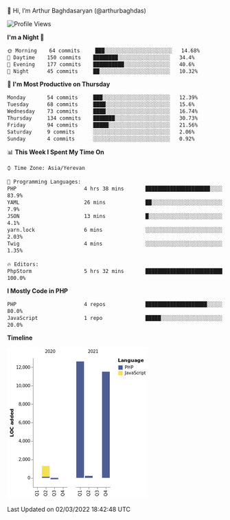 👋 Hi, I’m Arthur Baghdasaryan (@arthurbaghdas)


<!--START_SECTION:waka-->
![Profile Views](http://img.shields.io/badge/Profile%20Views-16-blue)

**I'm a Night 🦉** 

```text
🌞 Morning    64 commits     ███░░░░░░░░░░░░░░░░░░░░░░   14.68% 
🌆 Daytime    150 commits    ████████░░░░░░░░░░░░░░░░░   34.4% 
🌃 Evening    177 commits    ██████████░░░░░░░░░░░░░░░   40.6% 
🌙 Night      45 commits     ██░░░░░░░░░░░░░░░░░░░░░░░   10.32%

```
📅 **I'm Most Productive on Thursday** 

```text
Monday       54 commits     ███░░░░░░░░░░░░░░░░░░░░░░   12.39% 
Tuesday      68 commits     ████░░░░░░░░░░░░░░░░░░░░░   15.6% 
Wednesday    73 commits     ████░░░░░░░░░░░░░░░░░░░░░   16.74% 
Thursday     134 commits    ███████░░░░░░░░░░░░░░░░░░   30.73% 
Friday       94 commits     █████░░░░░░░░░░░░░░░░░░░░   21.56% 
Saturday     9 commits      ░░░░░░░░░░░░░░░░░░░░░░░░░   2.06% 
Sunday       4 commits      ░░░░░░░░░░░░░░░░░░░░░░░░░   0.92%

```


📊 **This Week I Spent My Time On** 

```text
⌚︎ Time Zone: Asia/Yerevan

💬 Programming Languages: 
PHP                      4 hrs 38 mins       █████████████████████░░░░   83.9% 
YAML                     26 mins             ██░░░░░░░░░░░░░░░░░░░░░░░   7.9% 
JSON                     13 mins             █░░░░░░░░░░░░░░░░░░░░░░░░   4.1% 
yarn.lock                6 mins              ░░░░░░░░░░░░░░░░░░░░░░░░░   2.03% 
Twig                     4 mins              ░░░░░░░░░░░░░░░░░░░░░░░░░   1.35%

🔥 Editors: 
PhpStorm                 5 hrs 32 mins       █████████████████████████   100.0%

```

**I Mostly Code in PHP** 

```text
PHP                      4 repos             ████████████████████░░░░░   80.0% 
JavaScript               1 repo              █████░░░░░░░░░░░░░░░░░░░░   20.0%

```


**Timeline**

![Chart not found](https://raw.githubusercontent.com/arthurbaghdas/arthurbaghdas/main/charts/bar_graph.png) 


 Last Updated on 02/03/2022 18:42:48 UTC
<!--END_SECTION:waka-->

